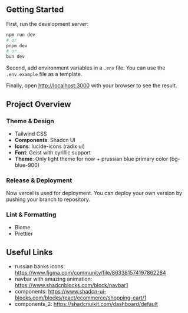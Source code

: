 ## Getting Started

First, run the development server:

```bash
npm run dev
# or
pnpm dev
# or
bun dev
```

Second, add environment variables in a `.env` file. You can use the `.env.example` file as a template.

Finally, open [http://localhost:3000](http://localhost:3000) with your browser to see the result.


## Project Overview

### Theme & Design
* Tailwind CSS
* **Components**: Shadcn UI
* **Icons**: lucide-icons (radix ui)
* **Font**: Geist with cyrillic support
* **Theme**: Only light theme for now + prussian blue primary color (bg-blue-900)

### Release & Deployment
Now vercel is used for deployment. You can deploy your own version by pushing your branch to repository.

### Lint & Formatting
* Biome
* Prettier



## Useful Links
- russian banks icons: https://www.figma.com/community/file/863381574197862284
- navbar with amazing animation: https://www.shadcnblocks.com/block/navbar1
- components: https://www.shadcn-ui-blocks.com/blocks/react/ecommerce/shopping-cart/1
- components_2: https://shadcnuikit.com/dashboard/default